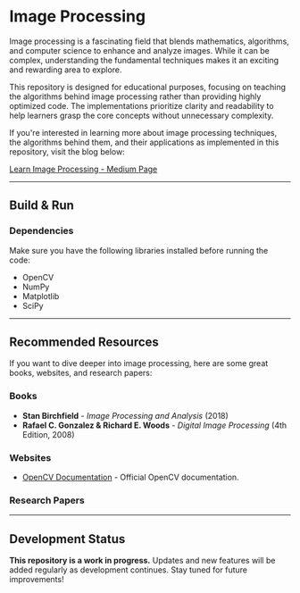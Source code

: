 # Image Processing

Image processing is a fascinating field that blends mathematics, algorithms, and computer science to enhance and analyze images. While it can be complex, understanding the fundamental techniques makes it an exciting and rewarding area to explore.

This repository is designed for educational purposes, focusing on teaching the algorithms behind image processing rather than providing highly optimized code. The implementations prioritize clarity and readability to help learners grasp the core concepts without unnecessary complexity. 

If you're interested in learning more about image processing techniques, the algorithms behind them, and their applications as implemented in this repository, visit the blog below:

[Learn Image Processing - Medium Page](https://medium.com/@fjzavala/list/image-processing-ae410f2c03c1)

---

## Build & Run

### Dependencies
Make sure you have the following libraries installed before running the code:

- OpenCV  
- NumPy  
- Matplotlib  
- SciPy  

---

## Recommended Resources  

If you want to dive deeper into image processing, here are some great books, websites, and research papers:  

### Books  
- **Stan Birchfield** - *Image Processing and Analysis* (2018)  
- **Rafael C. Gonzalez & Richard E. Woods** - *Digital Image Processing* (4th Edition, 2008)  


### Websites  
- [OpenCV Documentation](https://docs.opencv.org/) - Official OpenCV documentation.  


### Research Papers  
---

## Development Status  
**This repository is a work in progress.** Updates and new features will be added regularly as development continues. Stay tuned for future improvements!
